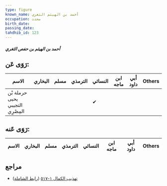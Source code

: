 ```yaml
---
type: figure
known_name: أحمد بن الهيثم الثغري
occupation: محدث
birth_date:
passing_date:
tahdhib_id: 123
---
```

##### أحمد بن الهيثم بن حفص الثغري

## رَوَى عَن:
| الاسم                            | البخاري | مسلم | الترمذي | النسائي | ابن ماجه | أبي داود | Others |
| -------------------------------- | ------- | ---- | ------- | ------- | -------- | -------- | ------ |
| حرملة بْن يحيى التجيبي المِصْرِي |         |      |         | ✔       |          |          |        |
## رَوَى عَنه:
| الاسم | البخاري | مسلم | الترمذي | النسائي | ابن ماجه | أبي داود | Others |
| ----- | ------- | ---- | ------- | ------- | -------- | -------- | ------ |
## مراجع
- [تهذيب الكمال ١-٥١٧](obsidian://open?vault=Tahdhib-al-Kamal&file=Figures/١٢٣-أحمد%20بن%20الهيثم%20بن%20حفص%20الثغري) ([رابط الشاملة](https://shamela.ws/book/3722/516))